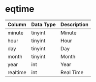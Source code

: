 # eqtime

| Column | Data Type | Description |
| :--- | :--- | :--- |
| minute | tinyint | Minute |
| hour | tinyint | Hour |
| day | tinyint | Day |
| month | tinyint | Month |
| year | int | Year |
| realtime | int | Real Time |

